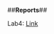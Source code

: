 ##**Reports**##

Lab4: 
[Link](https://github.com/heesoonKang/cse15l-lab-reports/blob/main/wk5lab.md)


